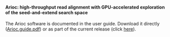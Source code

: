 #### Arioc:  high-throughput read alignment with GPU-accelerated exploration of the seed-and-extend search space

The Arioc software is documented in the user guide.  Download it directly ([Arioc.guide.pdf](https://github.com/RWilton/Arioc/blob/master/v1.04/Arioc.Guide.pdf?raw=true "Arioc user guide")) or as part of the current release (click [here](https://github.com/RWilton/Arioc/releases "Arioc releases")).
